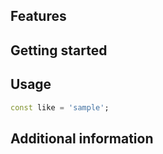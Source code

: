 ## Features
## Getting started
## Usage
```dart
const like = 'sample';
```
## Additional information
